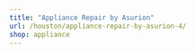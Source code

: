 ```yaml
---
title: "Appliance Repair by Asurion"
url: /houston/appliance-repair-by-asurion-4/
shop: appliance
---
```

